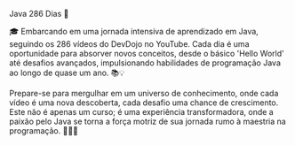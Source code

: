 Java 286 Dias 🚀

🎓 Embarcando em uma jornada intensiva de aprendizado em Java, seguindo os 286 vídeos do DevDojo no YouTube. Cada dia é uma oportunidade para absorver novos conceitos, desde o básico 'Hello World' até desafios avançados, impulsionando habilidades de programação Java ao longo de quase um ano. 📚💡

Prepare-se para mergulhar em um universo de conhecimento, onde cada vídeo é uma nova descoberta, cada desafio uma chance de crescimento. Este não é apenas um curso; é uma experiência transformadora, onde a paixão pelo Java se torna a força motriz de sua jornada rumo à maestria na programação. 🌟👨‍💻

